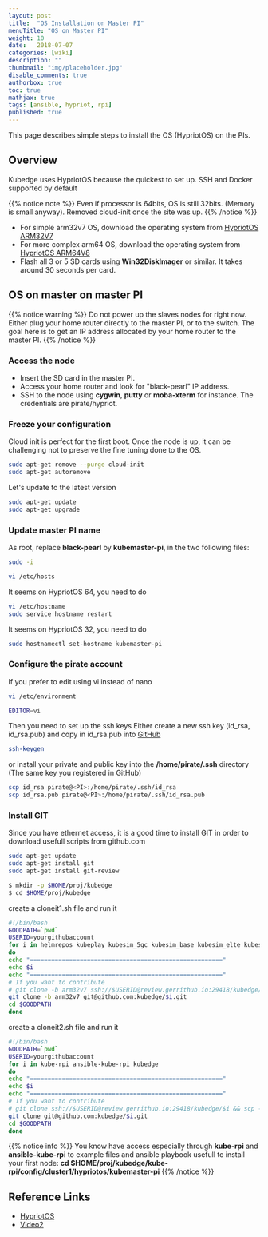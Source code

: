 ```yaml
---
layout: post
title:  "OS Installation on Master PI"
menuTitle: "OS on Master PI"
weight: 10
date:   2018-07-07
categories: [wiki]
description: ""
thumbnail: "img/placeholder.jpg"
disable_comments: true
authorbox: true
toc: true
mathjax: true
tags: [ansible, hypriot, rpi]
published: true
---
```


This page describes simple steps to install the OS (HypriotOS) on the PIs.

<!--more-->

## Overview

Kubedge uses HypriotOS because the quickest to set up. SSH and Docker supported by default

{{% notice note %}}
Even if processor is 64bits, OS is still 32bits. (Memory is small anyway).
Removed cloud-init once the site was up.
{{% /notice %}}

- For simple arm32v7 OS, download the operating system from [HypriotOS ARM32V7](https://github.com/hypriot/image-builder-rpi/releases/download/v1.9.0/hypriotos-rpi-v1.9.0.img.zip)
- For more complex arm64 OS, download the operating system from [HypriotOS ARM64V8](https://github.com/DieterReuter/image-builder-rpi64/releases/download/v20180429-184538/hypriotos-rpi64-v20180429-184538.img.zip)
- Flash all 3 or 5 SD cards using **Win32DiskImager** or similar. It takes around 30 seconds per card.

## OS on master on master PI

{{% notice warning %}}
Do not power up the slaves nodes for right now. Either plug your home router directly to the master PI, or to the switch.
The goal here is to get an IP address allocated by your home router to the master PI.
{{% /notice %}}

### Access the node

- Insert the SD card in the master PI.
- Access your home router and look for "black-pearl" IP address.
- SSH to the node using **cygwin**, **putty** or **moba-xterm** for instance. The credentials are pirate/hypriot.

### Freeze your configuration

Cloud init is perfect for the first boot. Once the node
is up, it can be challenging not to preserve the fine tuning done
to the OS.

```bash
sudo apt-get remove --purge cloud-init
sudo apt-get autoremove
```

Let's update to the latest version

```bash
sudo apt-get update
sudo apt-get upgrade
```

### Update master PI name

As root, replace **black-pearl** by **kubemaster-pi**, in the two following files:

```bash
sudo -i

vi /etc/hosts
```

It seems on HypriotOS 64, you need to do

```bash
vi /etc/hostname
sudo service hostname restart
```

It seems on HypriotOS 32, you need to do

```bash
sudo hostnamectl set-hostname kubemaster-pi
```


### Configure the pirate account

If you prefer to edit using vi instead of nano

```bash
vi /etc/environment

EDITOR=vi
```
Then you need to set up the ssh keys
Either create a new ssh key (id_rsa, id_rsa.pub) and copy in id_rsa.pub into [GitHub](https://github.com/settings/keys)

```bash
ssh-keygen
```
or install your private and public key into the **/home/pirate/.ssh** directory (The same key you registered in GitHub)

```bash
scp id_rsa pirate@<PI>:/home/pirate/.ssh/id_rsa
scp id_rsa.pub pirate@<PI>:/home/pirate/.ssh/id_rsa.pub
```

### Install GIT

Since you have ethernet access, it is a good time to install GIT in order to download usefull scripts from github.com

```bash
sudo apt-get update
sudo apt-get install git
sudo apt-get install git-review
```


```bash
$ mkdir -p $HOME/proj/kubedge
$ cd $HOME/proj/kubedge
```


create a cloneit1.sh file and run it

```bash
#!/bin/bash
GOODPATH=`pwd`
USERID=yourgithubaccount
for i in helmrepos kubeplay kubesim_5gc kubesim_base kubesim_elte kubesim_epc kubesim_lte kubesim_nr kubesim_blinkt
do
echo "======================================================"
echo $i
echo "======================================================"
# If you want to contribute
# git clone -b arm32v7 ssh://$USERID@review.gerrithub.io:29418/kubedge/$i && scp -p -P 29418 $USERID@review.gerrithub.io:hooks/commit-msg $i/.git/hooks/
git clone -b arm32v7 git@github.com:kubedge/$i.git
cd $GOODPATH
done
```

create a cloneit2.sh file and run it

``` bash
#!/bin/bash
GOODPATH=`pwd`
USERID=yourgithubaccount
for i in kube-rpi ansible-kube-rpi kubedge
do
echo "======================================================"
echo $i
echo "======================================================"
# If you want to contribute
# git clone ssh://$USERID@review.gerrithub.io:29418/kubedge/$i && scp -p -P 29418 $USERID@review.gerrithub.io:hooks/commit-msg $i/.git/hooks/
git clone git@github.com:kubedge/$i.git
cd $GOODPATH
done
```

{{% notice info %}}
You know have access especially through **kube-rpi** and **ansible-kube-rpi** to example files and ansible playbook usefull to install your first node:
**cd $HOME/proj/kubedge/kube-rpi/config/cluster1/hypriotos/kubemaster-pi**
{{% /notice %}}


## Reference Links

- [HypriotOS](https://github.com/hypriot/image-builder-rpi/releases)
- [Video2](https://www.youtube.com/watch?v=eZ5uX-JJbyY)

